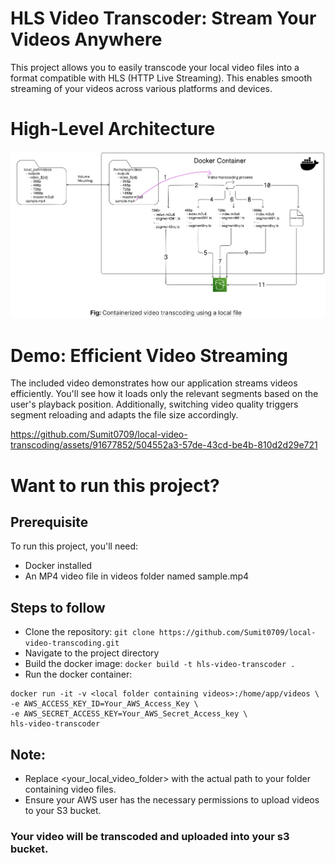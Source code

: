 # HLS Video Transcoder: Stream Your Videos Anywhere
This project allows you to easily transcode your local video files into a format compatible with HLS (HTTP Live Streaming). This enables smooth streaming of your videos across various platforms and devices.

# High-Level Architecture

![High Level Design](/media/hld.png)

# Demo: Efficient Video Streaming

The included video demonstrates how our application streams videos efficiently. You'll see how it loads only the relevant segments based on the user's playback position. Additionally, switching video quality triggers segment reloading and adapts the file size accordingly.



https://github.com/Sumit0709/local-video-transcoding/assets/91677852/504552a3-57de-43cd-be4b-810d2d29e721



# Want to run this project?

## Prerequisite
To run this project, you'll need:

- Docker installed
- An MP4 video file in videos folder named sample.mp4

## Steps to follow 

- Clone the repository: `git clone https://github.com/Sumit0709/local-video-transcoding.git`
- Navigate to the project directory
- Build the docker image: `docker build -t hls-video-transcoder .`
- Run the docker container:

```
docker run -it -v <local folder containing videos>:/home/app/videos \
-e AWS_ACCESS_KEY_ID=Your_AWS_Access_Key \
-e AWS_SECRET_ACCESS_KEY=Your_AWS_Secret_Access_key \
hls-video-transcoder
```

## Note:

- Replace <your_local_video_folder> with the actual path to your folder containing video files.
- Ensure your AWS user has the necessary permissions to upload videos to your S3 bucket.

### Your video will be transcoded and uploaded into your s3 bucket.
